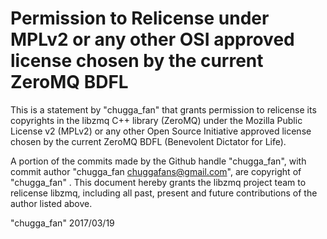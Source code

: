 # Permission to Relicense under MPLv2 or any other OSI approved license chosen by the current ZeroMQ BDFL

This is a statement by  "chugga\_fan"
that grants permission to relicense its copyrights in the libzmq C++
library (ZeroMQ) under the Mozilla Public License v2 (MPLv2) or any other 
Open Source Initiative approved license chosen by the current ZeroMQ 
BDFL (Benevolent Dictator for Life).

A portion of the commits made by the Github handle "chugga\_fan", with
commit author "chugga\_fan chuggafans@gmail.com", are copyright of "chugga\_fan" .
This document hereby grants the libzmq project team to relicense libzmq, 
including all past, present and future contributions of the author listed above.

"chugga\_fan"
2017/03/19
